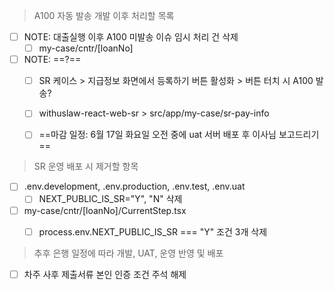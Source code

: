 > A100 자동 발송 개발 이후 처리할 목록
- [ ] NOTE: 대출실행 이후 A100 미발송 이슈 임시 처리 건 삭제
	- [ ] my-case/cntr/[loanNo]
- [ ] NOTE: ==?==
	- [ ] SR 케이스 > 지급정보 화면에서 등록하기 버튼 활성화 > 버튼 터치 시 A100 발송?
	- [ ] withuslaw-react-web-sr > src/app/my-case/sr-pay-info
	- [ ] ==마감 일정: 6월 17일 화요일 오전 중에 uat 서버 배포 후 이사님 보고드리기==


> SR 운영 배포 시 제거할 항목
- [ ] .env.development, .env.production, .env.test, .env.uat
	- [ ] NEXT_PUBLIC_IS_SR="Y", "N" 삭제
- [ ] my-case/cntr/[loanNo]/CurrentStep.tsx
	- [ ] process.env.NEXT_PUBLIC_IS_SR === "Y" 조건 3개 삭제


> 추후 은행 일정에 따라 개발, UAT, 운영 반영 및 배포
- [ ] 차주 사후 제출서류 본인 인증 조건 주석 해제